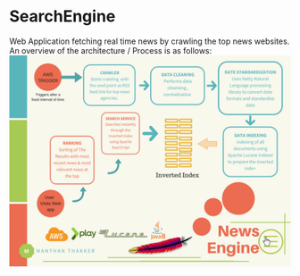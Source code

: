 # SearchEngine
Web Application fetching real time news by crawling the top news websites. 
An overview of the architecture / Process is as follows: 
![alt text](https://github.com/manthanthakker/NewsEngine/blob/master/Red%20Blue%20Simple%20Stripes%20Flowchart.png)

